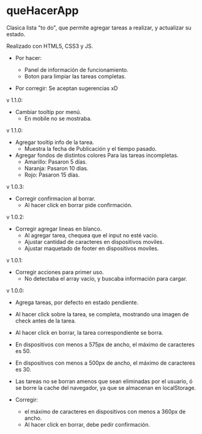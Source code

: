 # queHacerApp

Clasica lista "to do", que permite agregar tareas a realizar, y actualizar su estado.

Realizado con HTML5, CSS3 y JS.

 - Por hacer:
    - Panel de información de funcionamiento.
    - Boton para limpiar las tareas completas.

 - Por corregir:
    Se aceptan sugerencias xD

v 1.1.0:
  - Cambiar tooltip por menú.
    - En mobile no se mostraba.
    
v 1.1.0:
  - Agregar tooltip info de la tarea.
    - Muestra la fecha de Publicación y el tiempo pasado.
  - Agregar fondos de distintos colores Para las tareas incompletas.
    - Amarillo: Pasaron 5 días.
    - Naranja: Pasaron 10 días.
    - Rojo: Pasaron 15 días.

v 1.0.3:

  - Corregir confirmacion al borrar.
    - Al hacer click en borrar pide confirmación.

v 1.0.2:

  - Corregir agregar lineas en blanco.
    - Al agregar tarea, chequea que el input no esté vacio.
    - Ajustar cantidad de caracteres en dispositivos moviles.
    - Ajustar maquetado de footer en dispositivos moviles.
    
v 1.0.1:

  - Corregir acciones para primer uso.
    - No detectaba el array vacío, y buscaba información para cargar.

v 1.0.0:

  - Agrega tareas, por defecto en estado pendiente.
  - Al hacer click sobre la tarea, se completa, mostrando una imagen de check antes de la tarea.
  - Al hacer click en borrar, la tarea correspondiente se borra.
  - En dispositivos con menos a 575px de ancho, el máximo de caracteres es 50.
  - En dispositivos con menos a 500px de ancho, el máximo de caracteres es 30.
  - Las tareas no se borran amenos que sean eliminadas por el usuario, ó se borre la cache del navegador, ya que se almacenan en localStorage.

  - Corregir: 
    - el máximo de caracteres en dispositivos con menos a 360px de ancho.
    - Al hacer click en borrar, debe pedir confirmación.